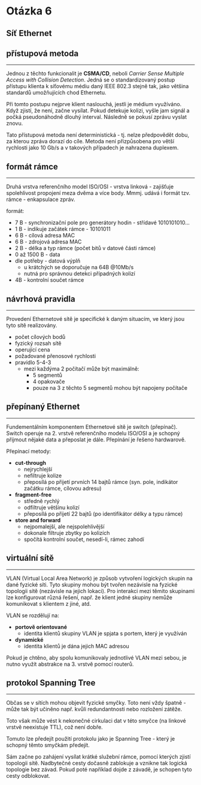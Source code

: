 # Otázka 6

## Síť Ethernet

## přístupová metoda
---

Jednou z těchto funkcionalit je **CSMA/CD**, neboli _Carrier Sense Multiple Access with Collision Detection_.
Jedná se o standardizovaný postup přístupu klienta k síťovému médiu daný IEEE 802.3 stejně tak, jako většina standardů umožňujících chod Ethernetu.

Při tomto postupu nejprve klient naslouchá, jestli je médium využíváno.
Když zjistí, že není, začne vysílat.
Pokud detekuje kolizi, vyšle jam signál a počká pseudonáhodně dlouhý interval.
Následně se pokusí zprávu vyslat znovu.

Tato přístupová metoda není deterministická - tj. nelze předpovědět dobu, za kterou zpráva dorazí do cíle.
Metoda není přizpůsobena pro větší rychlosti jako 10 Gb/s a v takových případech je nahrazena duplexem.



## formát rámce
---

Druhá vrstva referenčního model ISO/OSI - vrstva linková - zajišťuje spolehlivost propojení meza dvěma a více body.
Mmmj. udává i formát tzv. rámce - enkapsulace zpráv.

formát:
- 7 B - synchronizační pole pro generátory hodin - střídavé 1010101010...
- 1 B - indikuje začátek rámce - 10101011
- 6 B - cílová adresa MAC
- 6 B - zdrojová adresa MAC
- 2 B - délka a typ rámce (počet bitů v datové části rámce)
- 0 až 1500 B  - data
- dle potřeby - datová výplň
    - u krátchých se doporučuje na 64B @10Mb/s
    - nutná pro správnou detekci případných kolizí
- 4B - kontrolní součet rámce

## návrhová pravidla
---

Provedení Ethernetové sítě je specifické k daným situacím, ve který jsou tyto sítě realizovány.
- počet cílových bodů
- fyzický rozsah sítě
- operující cena
- požadované přenosové rychlosti
- pravidlo 5-4-3
	- mezi každýma 2 počítačí může být maximálně:
		- 5 segmentů
		- 4 opakovače
		- pouze na 3 z těchto 5 segmentů mohou být napojeny počítače

## přepínaný Ethernet
---

Fundementálním komponentem Ethernetové sítě je switch (přepínač).
Switch operuje na 2. vrstvě referenčního modelu ISO/OSI a je schopný přijmout nějaké data a přeposlat je dále.
Přepínání je řešeno hardwarově.

Přepínací metody:
- **cut-through**
	- nejrychlejší
	- nefiltruje kolize
	- přeposílá po přijetí prvních 14 bajtů rámce (syn. pole, indikátor začátku rámce, cílovou adresu)
- **fragment-free**
	- středně rychlý
	- odfiltruje většinu kolizí
	- přeposílá po přijetí 22 bajtů (po identifikátor délky a typu rámce)
- **store and forward**
	- nejpomalejší, ale nejspolehlivější
	- dokonale filtruje zbytky po kolizích
	- spočítá kontrolní součet, nesedí-li, rámec zahodí

## virtuální sítě
---

VLAN (Virtual Local Area Network) je způsob vytvoření logických skupin na dané fyzické síti.
Tyto skupiny mohou být tvořen nezávisle na fyzické topologii sítě (nezávisle na jejich lokaci).
Pro interakci mezi těmito skupinami lze konfigurovat různá řešení, např. že klient jedné skupiny nemůže komunikovat s klientem z jiné, atd.

VLAN se rozdělují na:
- **portově orientované**
    - identita klientů skupiny VLAN je spjata s portem, který je využíván
- **dynamické**
    - identita klientů je dána jejich MAC adresou


Pokud je chtěno, aby spolu komunikovaly jednotlivé VLAN mezi sebou, je nutno využít abstrakce na 3. vrstvě pomocí routerů.

## protokol Spanning Tree
---

Občas se v sítích mohou objevit fyzické smyčky. Toto není vždy špatně - může tak být učiněno např. kvůli redundantnosti nebo rozložení zátěže.

Toto však může vést k nekonečné cirkulaci dat v této smyčce (na linkové vrstvě neexistuje TTL), což není dobře.

Tomuto lze předejít použití protokolu jako je Spanning Tree - který je schopný těmto smyčkám předejít.

Sám začne po zahájení vysílat krátké služební rámce, pomocí kterých zjistí topologii sítě.
Nadbytečné cesty dočasně zablokuje a vznikne tak logická topologie bez závad.
Pokud poté například dojde z závadě, je schopen tyto cesty odblokovat.
